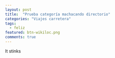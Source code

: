```yaml
---
layout: post
title:  "Prueba categoría machacando directorio"
categories: "Viajes carretera"
tags:
  - feliz
featured: btn-wikiloc.png
comments: true
---
```

It stinks
